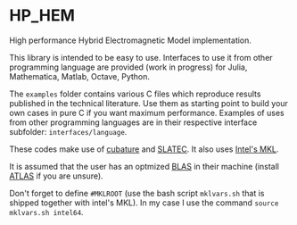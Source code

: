 # HP_HEM
High performance Hybrid Electromagnetic Model implementation.

This library is intended to be easy to use. Interfaces to use it from other programming language are provided (work in progress) for Julia, Mathematica, Matlab, Octave, Python.

The `examples` folder contains various C files which reproduce results published in the technical literature. Use them as starting point to build your own cases in pure C if you want maximum performance. Examples of uses from other programming languages are in their respective interface subfolder: `interfaces/language`.

These codes make use of [cubature](https://github.com/stevengj/cubature) and [SLATEC](http://netlib.org/slatec/). It also uses [Intel's MKL](https://software.intel.com/en-us/mkl).

It is assumed that the user has an optmized [BLAS](https://www.netlib.org/blas/) in their machine (install [ATLAS](http://math-atlas.sourceforge.net/) if you are unsure).

Don't forget to define `#MKLROOT` (use the bash script `mklvars.sh` that is shipped together with intel's MKL). In my case I use the command `source mklvars.sh intel64`.
